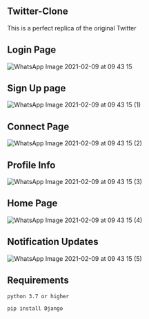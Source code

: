 ## Twitter-Clone
This is a perfect replica of the original Twitter

## Login Page
![WhatsApp Image 2021-02-09 at 09 43 15](https://user-images.githubusercontent.com/63660013/107314807-7c31d000-6abb-11eb-8509-d4270fb5babf.jpeg)

## Sign Up page
![WhatsApp Image 2021-02-09 at 09 43 15 (1)](https://user-images.githubusercontent.com/63660013/107315130-16921380-6abc-11eb-8dfc-d2ddf9332c3d.jpeg)

## Connect Page
![WhatsApp Image 2021-02-09 at 09 43 15 (2)](https://user-images.githubusercontent.com/63660013/107315182-30335b00-6abc-11eb-9230-79dc65501225.jpeg)

## Profile Info
![WhatsApp Image 2021-02-09 at 09 43 15 (3)](https://user-images.githubusercontent.com/63660013/107315307-6a9cf800-6abc-11eb-8447-96b02da57d67.jpeg)

## Home Page
![WhatsApp Image 2021-02-09 at 09 43 15 (4)](https://user-images.githubusercontent.com/63660013/107315362-87393000-6abc-11eb-9bdd-963a8631e8f8.jpeg)

## Notification Updates
![WhatsApp Image 2021-02-09 at 09 43 15 (5)](https://user-images.githubusercontent.com/63660013/107315394-991ad300-6abc-11eb-96b0-0df3bf86a479.jpeg)

## Requirements
`python 3.7 or higher`

`pip install Django`
